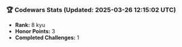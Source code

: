 ### 🏆 Codewars Stats (Updated: 2025-03-26 12:15:02 UTC)

- **Rank:** 8 kyu
- **Honor Points:** 3
- **Completed Challenges:** 1
